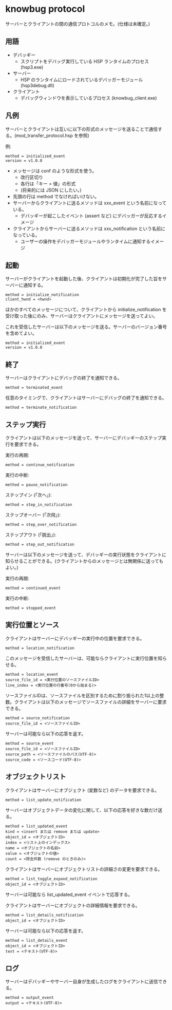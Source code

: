# knowbug protocol

サーバーとクライアントの間の通信プロトコルのメモ。(仕様は未確定。)

## 用語

- デバッギー
    - スクリプトをデバッグ実行している HSP ランタイムのプロセス (hsp3.exe)
- サーバー
    - HSP のランタイムにロードされているデバッガーモジュール (hsp3debug.dll)
- クライアント
    - デバッグウィンドウを表示しているプロセス (knowbug_client.exe)

## 凡例

サーバーとクライアントは互いに以下の形式のメッセージを送ることで通信する。(mod_transfer_protocol.hsp を参照)

例:

```
method = initialized_event
version = v1.0.0
```

- メッセージは conf のような形式を使う。
    - 改行区切り
    - 各行は「キー = 値」の形式
    - (将来的には JSON にしたい。)
- 先頭の行は method でなければいけない。
- サーバーからクライアントに送るメソッドは xxx_event という名前になっている。
    - デバッギーが起こしたイベント (assert など) にデバッガーが反応するイメージ
- クライアントからサーバーに送るメソッドは xxx_notification という名前になっている。
    - ユーザーの操作をデバッガーモジュールやランタイムに通知するイメージ

## 起動

サーバーがクライアントを起動した後、クライアントは初期化が完了した旨をサーバーに通知する。

```
method = initialize_notification
client_hwnd = <hwnd>
```

ほかのすべてのメッセージについて、クライアントから initialize_notification を受け取った後にのみ、サーバーはクライアントにメッセージを送ってよい。

これを受信したサーバーは以下のメッセージを送る。サーバーのバージョン番号を含めてよい。

```
method = initialized_event
version = v1.0.0
```

## 終了

サーバーはクライアントにデバッグの終了を通知できる。

```
method = terminated_event
```

任意のタイミングで、クライアントはサーバーにデバッグの終了を通知できる。

```
method = terminate_notification
```

## ステップ実行

クライアントは以下のメッセージを送って、サーバーにデバッギーのステップ実行を要求できる。

実行の再開:

```
method = continue_notification
```

実行の中断:

```
method = pause_notification
```

ステップイン (「次へ」):

```
method = step_in_notification
```

ステップオーバー (「次飛」):

```
method = step_over_notification
```

ステップアウト (「脱出」):

```
method = step_out_notification
```

サーバーは以下のメッセージを送って、デバッギーの実行状態をクライアントに知らせることができる。(クライアントからのメッセージとは無関係に送ってもよい。)

実行の再開:

```
method = continued_event
```

実行の中断:

```
method = stopped_event
```

## 実行位置とソース

クライアントはサーバーにデバッギーの実行中の位置を要求できる。

```
method = location_notification
```

このメッセージを受信したサーバーは、可能ならクライアントに実行位置を知らせる。

```
method = location_event
source_file_id = <実行位置のソースファイルID>
line_index = <実行位置の行番号(0から始まる)>
```

ソースファイルIDは、ソースファイルを区別するために割り振られた1以上の整数。クライアントは以下のメッセージでソースファイルの詳細をサーバーに要求できる。

```
method = source_notification
source_file_id = <ソースファイルID>
```

サーバーは可能なら以下の応答を返す。

```
method = source_event
source_file_id = <ソースファイルID>
source_path = <ソースファイルのパス(UTF-8)>
source_code = <ソースコード(UTF-8)>
```

## オブジェクトリスト

クライアントはサーバーにオブジェクト (変数など) のデータを要求できる。

```
method = list_update_notification
```

サーバーはオブジェクトデータの変化に関して、以下の応答を好きな数だけ送る。

```
method = list_updated_event
kind = <insert または remove または update>
object_id = <オブジェクトID>
index = <リスト上のインデックス>
name = <オブジェクトの名前>
value = <オブジェクトの値>
count = <除去件数 (remove のときのみ)>
```

クライアントはサーバーにオブジェクトリストの詳細さの変更を要求できる。

```
method = list_toggle_expand_notification
object_id = <オブジェクトID>
```

サーバーは可能なら list_updated_event イベントで応答する。

クライアントはサーバーにオブジェクトの詳細情報を要求できる。

```
method = list_details_notification
object_id = <オブジェクトID>
```

サーバーは可能なら以下の応答を返す。

```
method = list_details_event
object_id = <オブジェクトID>
text = <テキスト(UTF-8)>
```

## ログ

サーバーはデバッギーやサーバー自身が生成したログをクライアントに送信できる。

```
method = output_event
output = <テキスト(UTF-8)>
```
